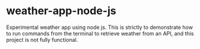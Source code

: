 # weather-app-node-js

Experimental weather app using node js.  This is strictly to demonstrate how to run commands from the terminal to retrieve weather from an API, and this project is not fully functional.